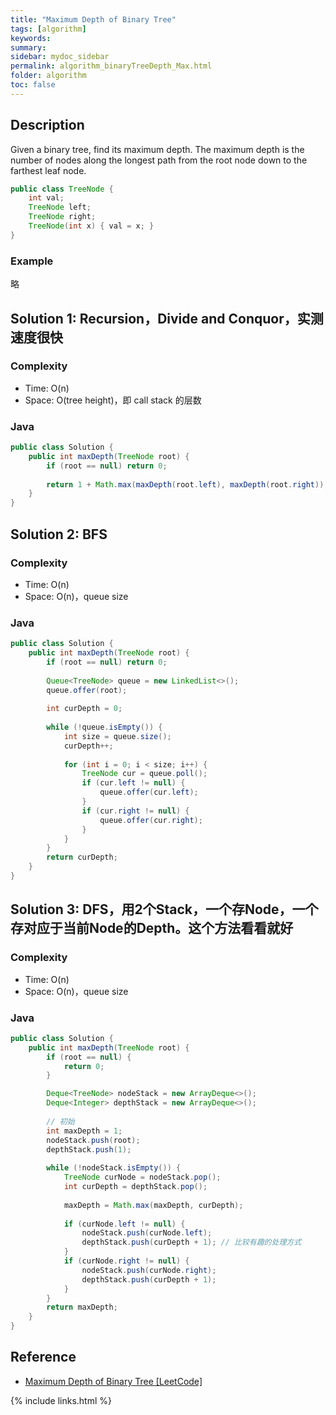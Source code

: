 ```yaml
---
title: "Maximum Depth of Binary Tree"
tags: [algorithm]
keywords:
summary:
sidebar: mydoc_sidebar
permalink: algorithm_binaryTreeDepth_Max.html
folder: algorithm
toc: false
---
```


## Description
Given a binary tree, find its maximum depth.
The maximum depth is the number of nodes along the longest path from the root node down to the farthest leaf node.
```java
public class TreeNode {
    int val;
    TreeNode left;
    TreeNode right;
    TreeNode(int x) { val = x; }
}
```

### Example
略

## Solution 1: Recursion，Divide and Conquor，实测速度很快

### Complexity
* Time: O(n)
* Space: O(tree height)，即 call stack 的层数

### Java
```java
public class Solution {
    public int maxDepth(TreeNode root) {
        if (root == null) return 0;
        
        return 1 + Math.max(maxDepth(root.left), maxDepth(root.right));
    }
}
```

## Solution 2: BFS

### Complexity
* Time: O(n)
* Space: O(n)，queue size

### Java
```java
public class Solution {
    public int maxDepth(TreeNode root) {
        if (root == null) return 0;
        
        Queue<TreeNode> queue = new LinkedList<>();
        queue.offer(root);
        
        int curDepth = 0;
        
        while (!queue.isEmpty()) {
            int size = queue.size();
            curDepth++;
            
            for (int i = 0; i < size; i++) {
                TreeNode cur = queue.poll();
                if (cur.left != null) {
                    queue.offer(cur.left);
                }
                if (cur.right != null) {
                    queue.offer(cur.right);
                }
            }
        }
        return curDepth;
    }
}
```

## Solution 3: DFS，用2个Stack，一个存Node，一个存对应于当前Node的Depth。这个方法看看就好


### Complexity
* Time: O(n)
* Space: O(n)，queue size

### Java
```java
public class Solution {
    public int maxDepth(TreeNode root) {
        if (root == null) {
            return 0;
        }

        Deque<TreeNode> nodeStack = new ArrayDeque<>();
        Deque<Integer> depthStack = new ArrayDeque<>();
        
        // 初始
        int maxDepth = 1;
        nodeStack.push(root);
        depthStack.push(1);
        
        while (!nodeStack.isEmpty()) {
            TreeNode curNode = nodeStack.pop();
            int curDepth = depthStack.pop();
            
            maxDepth = Math.max(maxDepth, curDepth);
        
            if (curNode.left != null) {
                nodeStack.push(curNode.left);
                depthStack.push(curDepth + 1); // 比较有趣的处理方式
            }
            if (curNode.right != null) {
                nodeStack.push(curNode.right);
                depthStack.push(curDepth + 1);
            }
        }
        return maxDepth;
    }
}
```

## Reference
* [Maximum Depth of Binary Tree [LeetCode]]()

{% include links.html %}
